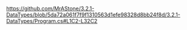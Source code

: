https://github.com/MrAStone/3.2.1-DataTypes/blob/5da72a061f7f9f1310563d1efe98328d8bb24f8d/3.2.1-DataTypes/Program.cs#L1C2-L32C2
